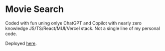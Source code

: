 # Movie Search

Coded with fun uning onlye ChatGPT and Copilot with nearly zero knowledge JS/TS/React/MUI/Vercel stack. Not a single line of my personal code.

Deployed [here](https://movie-search-app-mocha-pi.vercel.app).
